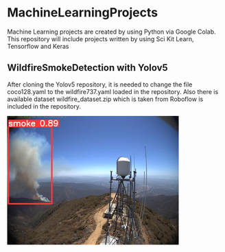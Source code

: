# MachineLearningProjects
Machine Learning projects are created by using Python via Google Colab. This repository will include projects written by using Sci Kit Learn, Tensorflow and Keras

## WildfireSmokeDetection with Yolov5

After cloning the Yolov5 repository, it is needed to change the file coco128.yaml to the wildfire737.yaml loaded in the repository. Also there is available dataset wildfire_dataset.zip which is taken from Roboflow is included in the repository.

<img src="test_image.jpg" width="400" title="Sample">

